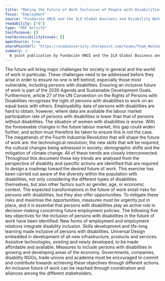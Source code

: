 ```yaml
---
title: "Making the Future of Work Inclusive of People with Disabilities"
focus: "Employment"
source: "Fundación ONCE and the ILO Global Business and Disability Network"
readability: ["B"]
type: "PDF Article"
toolPurpose: []
toolAccessibilityIssues: []
openSource: true
sharePointUrl: "https://ocaduniversity.sharepoint.com/teams/Team_WeCount/Shared%20Documents/Resources%20and%20Tools/Literature%20(curated)/Making%20the%20future%20of%20work%20inclusive%20of%20people%20with%20disabilities.pdf"
summary: |-
  A joint publication by Fundación ONCE and the ILO Global Business and Disability Network to connect different areas of debate, looking at the key trends of the future of work from a disability perspective and seeking to identify specific action needed in order to shape the future of work in a more disability-inclusive way.
---
```

The future will bring major challenges for society in general and the world of work in particular. These challenges need to be addressed before they arise in order to ensure no one is left behind, especially those most vulnerable, including persons with disabilities. Ensuring an inclusive future of work is part of the 2030 Agenda and Sustainable Development Goals. Furthermore, article 27 of the UN Convention on the Rights of Persons with Disabilities recognises the right of persons with disabilities to work on an equal basis with others. Employability data of persons with disabilities are hard to obtain, however, where data are available the labour market participation rate of persons with disabilities is lower than that of persons without disabilities. The situation of women with disabilities is worse. With the foreseeable changes in the future labour market, this gap could widen further, and action must therefore be taken to ensure this is not the case. The megatrends of the Fourth Industrial Revolution that will shape the future of work are: the technological revolution; the new skills that will be required; the cultural changes being witnessed in society; demographic shifts and the mitigation of climate change. All of these trends are closely interconnected. Throughout this document these key trends are analysed from the perspective of disability and specific actions are identified that are required to design a roadmap toward the desired future of work. This exercise has been carried out aware of the diversity within the population with disabilities, not only considering the different types of disabilities themselves, but also other factors such as gender, age, or economic context. The expected transformations in the future of work entail risks for persons with disabilities, but they also offer opportunities. To mitigate these risks and maximise the opportunities, measures must be urgently put in place, and it is essential that persons with disabilities play an active role in decision-making concerning future employment policies. The following five key objectives for the inclusion of persons with disabilities in the future of work have been identified: New forms of employment and employment relations integrate disability inclusion. Skills development and life-long learning made inclusive of persons with disabilities. Universal Design embedded in development of all new infrastructure, products and services. Assistive technologies, existing and newly developed, to be made affordable and available. Measures to include persons with disabilities in growing and developing areas of the economy. Governments, companies, disability NGOs, trade unions and academia must be encouraged to commit and contribute towards achieving these objectives through different actions. An inclusive future of work can be reached through coordination and alliances among the different stakeholders.
